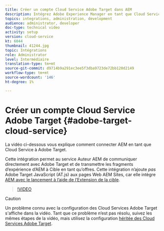 ```yaml
---
title: Créer un compte Cloud Service Adobe Target dans AEM
description: Intégrez Adobe Experience Manager en tant que Cloud Service à Adobe Target à l'aide de l'authentification IMS Cloud Service et Adobe.
topics: integrations, administration, development
audience: administrator, developer
doc-type: technical video
activity: setup
version: cloud-service
kt: 6044
thumbnail: 41244.jpg
topic: Intégrations
role: Administrator
level: Intermédiaire
translation-type: tm+mt
source-git-commit: d9714b9a291ec3ee5f3dba9723de72bb120d2149
workflow-type: tm+mt
source-wordcount: '146'
ht-degree: 1%

---
```



# Créer un compte Cloud Service Adobe Target {#adobe-target-cloud-service}

La vidéo ci-dessous vous explique comment connecter AEM en tant que Cloud Service à Adobe Target.

Cette intégration permet au service Auteur AEM de communiquer directement avec Adobe Target et de transmettre les fragments d’expérience d’AEM à Cible en tant qu’offres.  Cette intégration n’ajoute *pas* Adobe Target JavaScript (AT.js) aux pages Web AEM Sites, car elle intègre [AEM avec le lancement à l’aide de l’Extension de la cible](../experience-platform-launch/connect-aem-launch-adobe-io.md).

>[!VIDEO](https://video.tv.adobe.com/v/41244?quality=12&learn=on)

>[!CAUTION]
>
>Un problème connu avec la configuration des Cloud Services Adobe Target s&#39;affiche dans la vidéo. Tant que ce problème n’est pas résolu, suivez les mêmes étapes de la vidéo, mais utilisez la configuration [héritée des Cloud Services Adobe Target](https://docs.adobe.com/content/help/en/experience-manager-learn/aem-target-tutorial/aem-target-implementation/using-aem-cloud-services.html).

